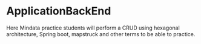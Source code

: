 # ApplicationBackEnd
Here Mindata practice students will perform a CRUD using hexagonal architecture, Spring boot, mapstruck and other terms to be able to practice.
